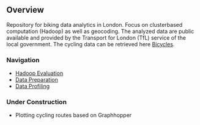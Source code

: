 ## Overview
Repository for biking data analytics in London. Focus on clusterbased computation (Hadoop) as well as geocoding. The analyzed data are public available and provided by the Transport for London (TfL) service of the local government. The cycling data can be retrieved here [Bicycles](https://cycling.data.tfl.gov.uk/).

### Navigation
- [Hadoop Evaluation](../master/Hadoop_distributions_Comparison.pdf)
- [Data Preparation](../master/Data_Munging/)
- [Data Profiling](../master/Data_Profiling/)

### Under Construction
- Plotting cycling routes based on Graphhopper


